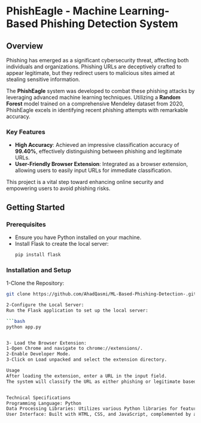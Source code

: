 # PhishEagle - Machine Learning-Based Phishing Detection System
## Overview
Phishing has emerged as a significant cybersecurity threat, affecting both individuals and organizations. Phishing URLs are deceptively crafted to appear legitimate, but they redirect users to malicious sites aimed at stealing sensitive information.

The **PhishEagle** system was developed to combat these phishing attacks by leveraging advanced machine learning techniques. Utilizing a **Random Forest** model trained on a comprehensive Mendeley dataset from 2020, PhishEagle excels in identifying recent phishing attempts with remarkable accuracy.

### Key Features
- **High Accuracy**: Achieved an impressive classification accuracy of **99.40%**, effectively distinguishing between phishing and legitimate URLs.
- **User-Friendly Browser Extension**: Integrated as a browser extension, allowing users to easily input URLs for immediate classification.

This project is a vital step toward enhancing online security and empowering users to avoid phishing risks.

## Getting Started

### Prerequisites
- Ensure you have Python installed on your machine.
- Install Flask to create the local server:
   ```bash
   pip install flask

### Installation and Setup
1-Clone the Repository:
 ```bash
 git clone https://github.com/AhadQasmi/ML-Based-Phishing-Detection-.git

2-Configure the Local Server:
Run the Flask application to set up the local server:

```bash
python app.py


3- Load the Browser Extension:
1-Open Chrome and navigate to chrome://extensions/.
2-Enable Developer Mode.
3-Click on Load unpacked and select the extension directory.

Usage
After loading the extension, enter a URL in the input field.
The system will classify the URL as either phishing or legitimate based on its training.


Technical Specifications
Programming Language: Python
Data Processing Libraries: Utilizes various Python libraries for feature extraction and data cleaning.
User Interface: Built with HTML, CSS, and JavaScript, complemented by a Flask API for communication between the extension and the backend.


